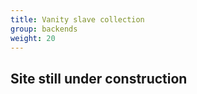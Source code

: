 ```yaml
---
title: Vanity slave collection
group: backends
weight: 20
---
```

<h2>Site still under construction</h2>
